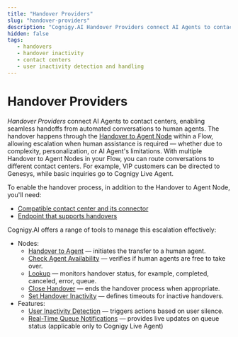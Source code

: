 ```yaml
---
title: "Handover Providers"
slug: "handover-providers"
description: "Cognigy.AI Handover Providers connect AI Agents to contact centers, enabling seamless handoffs from automated conversations to human agents."
hidden: false
tags:
   - handovers
   - handover inactivity
   - contact centers
   - user inactivity detection and handling
---
```


# Handover Providers

_Handover Providers_ connect AI Agents to contact centers, enabling seamless handoffs from automated conversations to human agents.
The handover happens through the [Handover to Agent Node](../build/node-reference/service/handover-to-agent.md) within a Flow,
allowing escalation when human assistance is required — whether due to complexity, personalization, or AI Agent's limitations.
With multiple Handover to Agent Nodes in your Flow, you can route conversations to different contact centers. For example, VIP customers can be directed to Genesys, while basic inquiries go to Cognigy Live Agent.

To enable the handover process, in addition to the Handover to Agent Node, you'll need:

- [Compatible contact center and its connector](handover-reference/overview.md)
- [Endpoint that supports handovers](../deploy/endpoints/handover-settings.md#channel-support)

Cognigy.AI offers a range of tools to manage this escalation effectively:

- Nodes:
    - [Handover to Agent](../build/node-reference/service/handover-to-agent.md) — initiates the transfer to a human agent.
    - [Check Agent Availability](../build/node-reference/service/check-agent-availability.md) — verifies if human agents are free to take over.
    - [Lookup](../build/node-reference/logic/lookup.md#handover-status) — monitors handover status, for example, completed, canceled, error, queue.
    - [Close Handover](../build/node-reference/service/close-handover.md) — ends the handover process when appropriate.
    - [Set Handover Inactivity](../build/node-reference/service/set-handover-inactivity.md) — defines timeouts for inactive handovers.
- Features:
    - [User Inactivity Detection](user-inactivity-detection.md) — triggers actions based on user silence.
    - [Real-Time Queue Notifications](../../live-agent/conversation/conversation-queue/real-time-queue-notifications.md) — provides live updates on queue status (applicable only to Cognigy Live Agent)